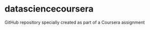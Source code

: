 datasciencecoursera
===================

GitHub repository specially created as part of a Coursera assignment
